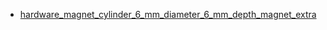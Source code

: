 * [hardware_magnet_cylinder_6_mm_diameter_6_mm_depth_magnet_extra](hardware_magnet_cylinder_6_mm_diameter_6_mm_depth_magnet_extra)

